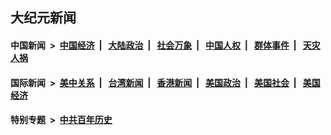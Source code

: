 ## 大纪元新闻

#### 中国新闻 &nbsp;>&nbsp; [中国经济](indexes/ncid283/README.md?10240045) &nbsp;| &nbsp; [大陆政治](indexes/ncid277/README.md?10240045) &nbsp;| &nbsp; [社会万象](indexes/ncid282/README.md?10240045) &nbsp;| &nbsp; [中国人权](indexes/ncid278/README.md?10240045) &nbsp;| &nbsp; [群体事件](indexes/ncid279/README.md?10240045) &nbsp;| &nbsp; [天灾人祸](indexes/ncid280/README.md?10240045)

#### 国际新闻 &nbsp;>&nbsp; [美中关系](indexes/nf1412576/README.md?10240045) &nbsp;| &nbsp; [台湾新闻](indexes/ncid1349361/README.md?10240045) &nbsp;| &nbsp; [香港新闻](indexes/ncid1349362/README.md?10240045) &nbsp;| &nbsp; [美国政治](indexes/ncid1078159/README.md?10240045) &nbsp;| &nbsp; [美国社会](indexes/ncid1078160/README.md?10240045) &nbsp;| &nbsp; [美国经济](indexes/ncid1078158/README.md?10240045)

#### 特别专题 &nbsp;>&nbsp; [中共百年历史](https://github.com/easy2view/epoch-special/blob/master/README.md?10240045)  
